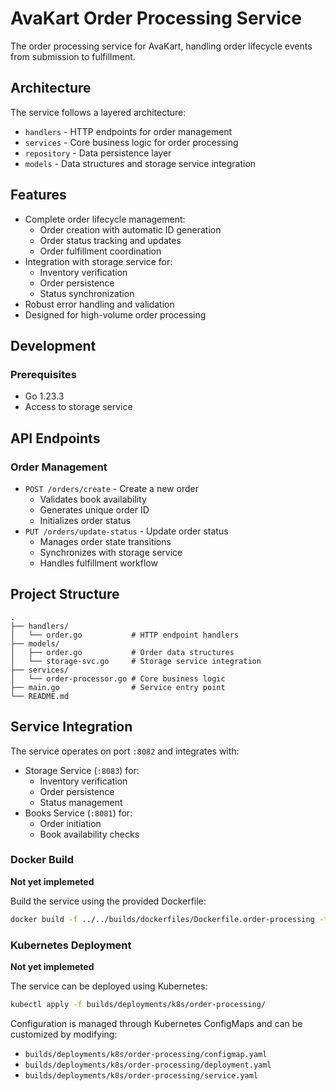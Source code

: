# AvaKart Order Processing Service

The order processing service for AvaKart, handling order lifecycle events from submission to fulfillment.

## Architecture

The service follows a layered architecture:
- `handlers` - HTTP endpoints for order management
- `services` - Core business logic for order processing
- `repository` - Data persistence layer
- `models` - Data structures and storage service integration

## Features

- Complete order lifecycle management:
  - Order creation with automatic ID generation
  - Order status tracking and updates
  - Order fulfillment coordination
- Integration with storage service for:
  - Inventory verification
  - Order persistence
  - Status synchronization
- Robust error handling and validation
- Designed for high-volume order processing

## Development

### Prerequisites
- Go 1.23.3
- Access to storage service

## API Endpoints

### Order Management
- `POST /orders/create` - Create a new order
  - Validates book availability
  - Generates unique order ID
  - Initializes order status
- `PUT /orders/update-status` - Update order status
  - Manages order state transitions
  - Synchronizes with storage service
  - Handles fulfillment workflow

## Project Structure
```
.
├── handlers/
│   └── order.go           # HTTP endpoint handlers
├── models/
│   ├── order.go           # Order data structures
│   └── storage-svc.go     # Storage service integration
├── services/
│   └── order-processor.go # Core business logic
├── main.go                # Service entry point
└── README.md
```

## Service Integration

The service operates on port `:8082` and integrates with:
- Storage Service (`:8083`) for:
  - Inventory verification
  - Order persistence
  - Status management
- Books Service (`:8081`) for:
  - Order initiation
  - Book availability checks

### Docker Build

**Not yet implemeted**

Build the service using the provided Dockerfile:
```bash
docker build -f ../../builds/dockerfiles/Dockerfile.order-processing -t order-processing.svc.avakart .
```
### Kubernetes Deployment

**Not yet implemeted**

The service can be deployed using Kubernetes:
```bash
kubectl apply -f builds/deployments/k8s/order-processing/
```

Configuration is managed through Kubernetes ConfigMaps and can be customized by modifying:
- `builds/deployments/k8s/order-processing/configmap.yaml`
- `builds/deployments/k8s/order-processing/deployment.yaml`
- `builds/deployments/k8s/order-processing/service.yaml`
